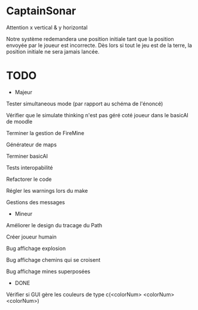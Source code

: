 # CaptainSonar

Attention x vertical & y horizontal

Notre système redemandera une position initiale tant que la position envoyée par le joueur est incorrecte. Dès lors si tout le jeu est de la terre, la position initiale ne sera jamais lancée.

# TODO

- Majeur

Tester simultaneous mode (par rapport au schéma de l'énoncé)

Vérifier que le simulate thinking n'est pas géré coté joueur dans le basicAI de moodle

Terminer la gestion de FireMine

Générateur de maps

Terminer basicAI

Tests interopabilité

Refactorer le code

Régler les warnings lors du make

Gestions des messages

- Mineur

Améliorer le design du tracage du Path

Créer joueur humain

Bug affichage explosion

Bug affichage chemins qui se croisent

Bug affichage mines superposées




- DONE 

Vérifier si GUI gère les couleurs de type c(\<colorNum> \<colorNum> \<colorNum>)
